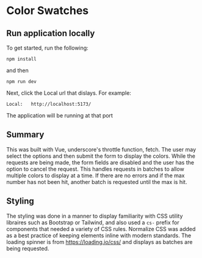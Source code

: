 # Color Swatches

## Run application locally

To get started, run the following:

```
npm install
```

and then

```
npm run dev
```

Next, click the Local url that dislays. For example:

```
Local:   http://localhost:5173/
```

The application will be running at that port

## Summary

This was built with Vue, underscore's throttle function, fetch. The user may select the options and then submit the form to display the colors. While the requests are being made, the form fields are disabled and the user has the option to cancel the request. This handles requests in batches to allow multiple colors to display at a time. If there are no errors and if the max number has not been hit, another batch is requested until the max is hit.

## Styling

The styling was done in a manner to display familiarity with CSS utility libraires such as Bootstrap or Tailwind, and also used a `cs-` prefix for components that needed a variety of CSS rules. Normalize CSS was added as a best practice of keeping elements inline with modern standards. The loading spinner is from https://loading.io/css/ and displays as batches are being requested.
